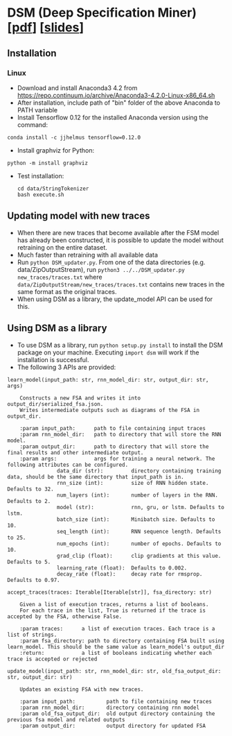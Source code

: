 # DSM (Deep Specification Miner) [[pdf](https://github.com/lebuitienduy/DSM/blob/master/paper/DSM.pdf)] [[slides](https://github.com/lebuitienduy/DSM/blob/master/paper/DSM-ISSTA.pptx)]
## Installation
### Linux

- Download and install Anaconda3 4.2 from https://repo.continuum.io/archive/Anaconda3-4.2.0-Linux-x86_64.sh
- After installation, include path of "bin" folder of the above Anaconda to PATH variable
- Install Tensorflow 0.12 for the installed Anaconda version using the command: 
```
conda install -c jjhelmus tensorflow=0.12.0
```
- Install graphviz for Python:
```
python -m install graphviz
```
- Test installation:
  ```
  cd data/StringTokenizer
  bash execute.sh
  ```

## Updating model with new traces
- When there are new traces that become available after the FSM model has already been constructed, it is possible to update the model without retraining on the entire dataset.
- Much faster than retraining with all available data 
- Run `python DSM_updater.py`. From one of the data directories (e.g. data/ZipOutputStream), run `python3 ../../DSM_updater.py new_traces/traces.txt` where `data/ZipOutputStream/new_traces/traces.txt` contains new traces in the same format as the original traces.
- When using DSM as a library, the update_model API can be used for this.

## Using DSM as a library

- To use DSM as a library, run `python setup.py install` to install the DSM package on your machine. 
  Executing `import dsm` will work if the installation is successful.
- The following 3 APIs are provided:

````
learn_model(input_path: str, rnn_model_dir: str, output_dir: str, args)
    
    Constructs a new FSA and writes it into output_dir/serialized_fsa.json.
    Writes intermediate outputs such as diagrams of the FSA in output_dir.

    :param input_path:      path to file containing input traces
    :param rnn_model_dir:   path to directory that will store the RNN model.
    :param output_dir:      path to directory that will store the final results and other intermediate output.
    :param args:            args for training a neural network. The following attributes can be configured.
                data_dir (str):         directory containing training data, should be the same directory that input_path is in.
                rnn_size (int):         size of RNN hidden state. Defaults to 32.
                num_layers (int):       number of layers in the RNN. Defaults to 2.
                model (str):            rnn, gru, or lstm. Defaults to lstm.
                batch_size (int):       Minibatch size. Defaults to 10.
                seq_length (int):       RNN sequence length. Defaults to 25.
                num_epochs (int):       number of epochs. Defaults to 10.
                grad_clip (float):      clip gradients at this value. Defaults to 5.
                learning_rate (float):  Defaults to 0.002.
                decay_rate (float):     decay rate for rmsprop. Defaults to 0.97.
````

````
accept_traces(traces: Iterable[Iterable[str]], fsa_directory: str)

    Given a list of execution traces, returns a list of booleans.
    For each trace in the list, True is returned if the trace is accepted by the FSA, otherwise False.
    
    :param traces:      a list of execution traces. Each trace is a list of strings.
    :param fsa_directory: path to directory containing FSA built using learn_model. This should be the same value as learn_model's output_dir
    :return:            a list of booleans indicating whether each trace is accepted or rejected
````

````
update_model(input_path: str, rnn_model_dir: str, old_fsa_output_dir: str, output_dir: str)

    Updates an existing FSA with new traces.
    
    :param input_path:          path to file containing new traces
    :param rnn_model_dir:       directory containing rnn model
    :param old_fsa_output_dir:  old output directory containing the previous fsa model and related outputs
    :param output_dir:          output directory for updated FSA

````